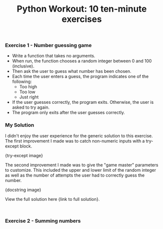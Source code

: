 # <div align="center">Python Workout: 10 ten-minute exercises</div>

<br/>

### Exercise 1 - Number guessing game 
- Write a function that takes no arguments.
- When run, the function chooses a random integer between 0 and 100 (inclusive).
- Then ask the user to guess what number has been chosen.
- Each time the user enters a guess, the program indicates one of the following:
  * Too high
  * Too low
  * Just right
- If the user guesses correctly, the program exits. Otherwise, the user is asked to try again.
- The program only exits after the user guesses correctly.

### My Solution
I didn't enjoy the user experience for the generic solution to this exercise. The first improvement I made was to catch non-numeric inputs with a try-except block.

{try-except image}

The second improvement I made was to give the "game master" parameters to customize. This included the upper and lower limit of the random integer as well as the number of attempts the user had to correctly guess the number.

{docstring image}

View the full solution here {link to full solution}.

<br/>

### Exercise 2 - Summing numbers
